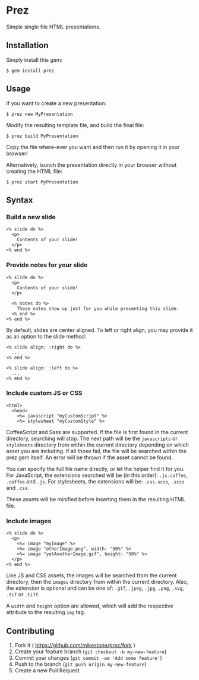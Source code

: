 # Prez

Simple single file HTML presentations.

## Installation

Simply install this gem:

    $ gem install prez

## Usage

If you want to create a new presentation:

    $ prez new MyPresentation

Modify the resulting template file, and build the final file:

    $ prez build MyPresentation

Copy the file where-ever you want and then run it by opening it in
your browser!

Alternatively, launch the presentation directly in your browser
without creating the HTML file:

    $ prez start MyPresentation

## Syntax

### Build a new slide

```erb
<% slide do %>
  <p>
    Contents of your slide!
  </p>
<% end %>
```

### Provide notes for your slide

```erb
<% slide do %>
  <p>
    Contents of your slide!
  </p>

  <% notes do %>
    These notes show up just for you while presenting this slide.
  <% end %>
<% end %>
```

By default, slides are center aligned.  To left or right align, you
may provide it as an option to the slide method:

```erb
<% slide align: :right do %>
  ...
<% end %>

<% slide align: :left do %>
  ...
<% end %>
```

### Include custom JS or CSS

```erb
<html>
  <head>
    <%= javascript "myCustomScript" %>
    <%= stylesheet "myCustomStyle" %>
```

CoffeeScript and Sass are supported.  If the file is first found in
the current directory, searching will stop.  The next path will be the
<code>javascripts</code> or <code>stylsheets</code> directory from
within the current directory depending on which asset you are
including.  If all those fail, the file will be searched within the
prez gem itself.  An error will be thrown if the asset cannot be
found.

You can specify the full file name directly, or let the helper find it
for you.  For JavaScript, the extensions searched will be (in this
order): <code>.js.coffee</code>, <code>.coffee</code> and
<code>.js</code>.  For stylesheets, the extensions will be:
<code>.css.scss</code>, <code>.scss</code> and <code>.css</code>.

These assets will be minified before inserting them in the resulting
HTML file.

### Include images

```erb
<% slide do %>
  <p>
    <%= image "myImage" %>
    <%= image "otherImage.png", width: "50%" %>
    <%= image "yetAnotherImage.gif", height: "50%" %>
  </p>
<% end %>
```

Like JS and CSS assets, the images will be searched from the current
directory, then the <code>images</code> directory from within the
current directory.  Also, the extension is optional and can be one of:
<code>.gif</code>, <code>.jpeg</code>, <code>.jpg</code>,
<code>.png</code>, <code>.svg</code>, <code>.tif</code> or
<code>.tiff</code>.

A <code>width</code> and <code>height</code> option are allowed, which
will add the respective attribute to the resulting <code>img</code>
tag.

## Contributing

1. Fork it ( https://github.com/mikestone/prez/fork )
2. Create your feature branch (`git checkout -b my-new-feature`)
3. Commit your changes (`git commit -am 'Add some feature'`)
4. Push to the branch (`git push origin my-new-feature`)
5. Create a new Pull Request

